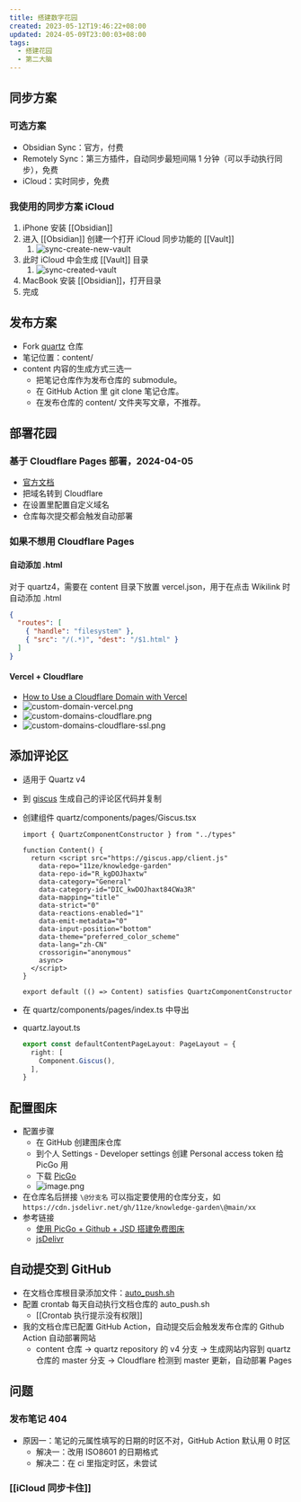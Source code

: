 ```yaml
---
title: 搭建数字花园
created: 2023-05-12T19:46:22+08:00
updated: 2024-05-09T23:00:03+08:00
tags:
  - 搭建花园
  - 第二大脑
---
```


## 同步方案

### 可选方案

- Obsidian Sync：官方，付费
- Remotely Sync：第三方插件，自动同步最短间隔 1 分钟（可以手动执行同步），免费
- iCloud：实时同步，免费

### 我使用的同步方案 iCloud

1. iPhone 安装 [[Obsidian]]
2. 进入 [[Obsidian]] 创建一个打开 iCloud 同步功能的 [[Vault]]
   1. ![sync-create-new-vault](https://cdn.jsdelivr.net/gh/11ze/static/images/sync-create-new-vault.png)
3. 此时 iCloud 中会生成 [[Vault]] 目录
   1. ![sync-created-vault](https://cdn.jsdelivr.net/gh/11ze/static/images/sync-created-vault.png)
4. MacBook 安装 [[Obsidian]]，打开目录
5. 完成

## 发布方案

- Fork [quartz](https://github.com/jackyzha0/quartz) 仓库
- 笔记位置：content/
- content 内容的生成方式三选一
  - 把笔记仓库作为发布仓库的 submodule。
  - 在 GitHub Action 里 git clone 笔记仓库。
  - 在发布仓库的 content/ 文件夹写文章，不推荐。

## 部署花园

### 基于 Cloudflare Pages 部署，2024-04-05

- [官方文档](https://developers.cloudflare.com/pages/framework-guides/deploy-anything/)
- 把域名转到 Cloudflare
- 在设置里配置自定义域名
- 仓库每次提交都会触发自动部署

### 如果不想用 Cloudflare Pages

#### 自动添加 .html

对于 quartz4，需要在 content 目录下放置 vercel.json，用于在点击 Wikilink 时自动添加 .html

```json
{
  "routes": [
    { "handle": "filesystem" },
    { "src": "/(.*)", "dest": "/$1.html" }
  ]
}
```

#### Vercel + Cloudflare

- [How to Use a Cloudflare Domain with Vercel](https://vercel.com/guides/using-cloudflare-with-vercel)
- ![custom-domain-vercel.png](https://cdn.jsdelivr.net/gh/11ze/static/images/custom-domain-vercel.png)
- ![custom-domains-cloudflare.png](https://cdn.jsdelivr.net/gh/11ze/static/images/custom-domains-cloudflare.png)
- ![custom-domains-cloudflare-ssl.png](https://cdn.jsdelivr.net/gh/11ze/static/images/custom-domains-cloudflare-ssl.png)

## 添加评论区

- 适用于 Quartz v4
- 到 [giscus](https://giscus.app/zh-CN) 生成自己的评论区代码并复制
- 创建组件 quartz/components/pages/Giscus.tsx

    ```JSX
    import { QuartzComponentConstructor } from "../types"

    function Content() {
      return <script src="https://giscus.app/client.js"
        data-repo="11ze/knowledge-garden"
        data-repo-id="R_kgDOJhaxtw"
        data-category="General"
        data-category-id="DIC_kwDOJhaxt84CWa3R"
        data-mapping="title"
        data-strict="0"
        data-reactions-enabled="1"
        data-emit-metadata="0"
        data-input-position="bottom"
        data-theme="preferred_color_scheme"
        data-lang="zh-CN"
        crossorigin="anonymous"
        async>
      </script>
    }

    export default (() => Content) satisfies QuartzComponentConstructor

    ```

- 在 quartz/components/pages/index.ts 中导出
- quartz.layout.ts

  ```TypeScript
  export const defaultContentPageLayout: PageLayout = {
    right: [
      Component.Giscus(),
    ],
  }
  ```

## 配置图床

- 配置步骤
  - 在 GitHub 创建图床仓库
  - 到个人 Settings - Developer settings 创建 Personal access token 给 PicGo 用
  - 下载 [PicGo](https://picgo.github.io/PicGo-Doc/zh/)
  - ![image.png](https://cdn.jsdelivr.net/gh/11ze/static/images/picgo-github-config.png)
- 在仓库名后拼接 `\@分支名` 可以指定要使用的仓库分支，如 `https://cdn.jsdelivr.net/gh/11ze/knowledge-garden\@main/xx`
- 参考链接
  - [使用 PicGo + Github + JSD 搭建免费图床](https://asuka4every.top/build-your-own-img-host/)
  - [jsDelivr](https://www.jsdelivr.com/)


## 自动提交到 GitHub

- 在文档仓库根目录添加文件：[auto_push.sh](https://github.com/11ze/knowledge-garden/blob/main/scripts/auto_push.sh)
- 配置 crontab 每天自动执行文档仓库的 auto_push.sh
  - [[Crontab 执行提示没有权限]]
- 我的文档仓库已配置 GitHub Action，自动提交后会触发发布仓库的 Github Action 自动部署网站
  - content 仓库 -> quartz repository 的 v4 分支 -> 生成网站内容到 quartz 仓库的 master 分支 -> Cloudflare 检测到 master 更新，自动部署 Pages

## 问题

### 发布笔记 404

- 原因一：笔记的元属性填写的日期的时区不对，GitHub Action 默认用 0 时区
  - 解决一：改用 ISO8601 的日期格式
  - 解决二：在 ci 里指定时区，未尝试

### [[iCloud 同步卡住]]
